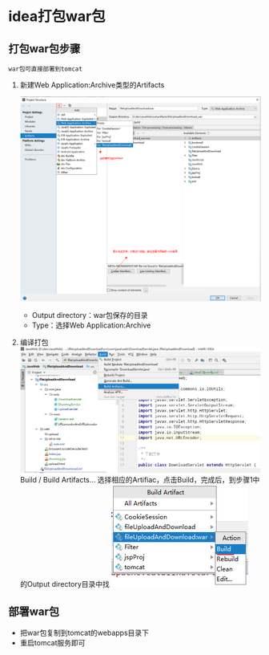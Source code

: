idea打包war包
==


## 打包war包步骤
```text
war包可直接部署到tomcat
```

1. 新建Web Application:Archive类型的Artifacts

    ![](../images/fileUploadAndDownload/war_01.png)  
    * Output directory：war包保存的目录
    * Type：选择Web Application:Archive
    
2. 编译打包
    ![](../images/fileUploadAndDownload/war_02.png)  
    Build / Build Artifacts...
    选择相应的Artifiac，点击Build，完成后，到步骤1中的Output directory目录中找
    ![](../images/fileUploadAndDownload/war_03.png)  
    
## 部署war包
* 把war包复制到tomcat的webapps目录下
* 重启tomcat服务即可
 